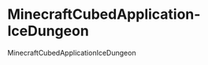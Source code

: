 MinecraftCubedApplication-IceDungeon
====================================

MinecraftCubedApplicationIceDungeon

